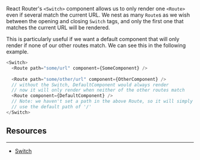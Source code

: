 React Router's `<Switch>` component allows us to only render one `<Route>` even if several match the current URL. We nest as many `Route`s as we wish between the opening and closing `Switch` tags, and only the first one that matches the current URL will be rendered.

This is particularly useful if we want a default component that will only render if none of our other routes match. We can see this in the following example.
```js
<Switch>
  <Route path="some/url" component={SomeComponent} />
  
  <Route path="some/other/url" component={OtherComponent} />
  // without the Switch, DefaultComponent would always render
  // now it will only render when neither of the other routes match
  <Route component={DefaultComponent} />
  // Note: we haven't set a path in the above Route, so it will simply
  // use the default path of '/'
</Switch>
```

## Resources
---
* [Switch](https://reacttraining.com/react-router/web/api/Switch)